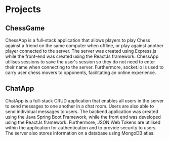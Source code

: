 # Projects

## ChessGame

ChessApp is a full-stack application that allows players to play Chess against a friend on the same computer when offline, or play against another player connected to the server. The server was created using Express.js while the front-end was created using the ReactJs framework. ChessApp utilises sessions to save the user's session so they do not need to enter their name when connecting to the server. Furthermore, socket.io is used to carry user chess movers to opponents, facilitating an online experience.

## ChatApp

ChatApp is a full-stack CRUD application that enables all users in the server to send messages to one another in a chat room. Users are also able to send individual messages to users. The backend application was created using the Java Spring Boot Framework, while the front end was developed using the ReactJs framework. Furthermore, JSON Web Tokens are utilised within the application for authentication and to provide security to users. The server also stores information on a database using MongoDB atlas.
